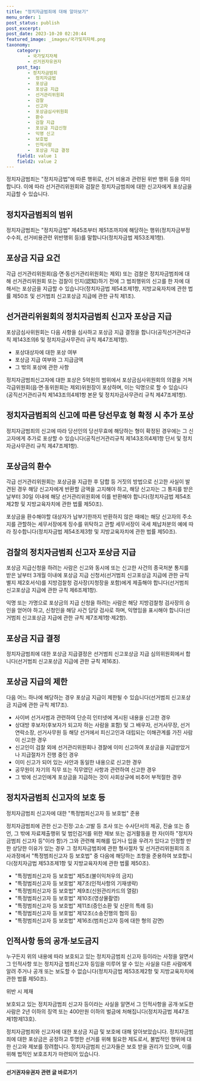 ```yaml
---
title: "정치자금범죄에 대해 알아보기"
menu_order: 1
post_status: publish
post_excerpt: 
post_date: 2023-10-20 02:20:44
featured_image: _images/국가및지자체.png
taxonomy:
    category:
        - 국가및지자체
        - 선거권자유권자
    post_tag:
        - 정치자금범죄
        -  정치자금법
        -  포상금
        -  포상금 지급
        -  선거관리위원회
        -  검찰
        -  신고자
        -  포상금심사위원회
        -  환수
        -  검찰 지급
        -  포상금 지급신청
        -  익명 신고
        -  보호법
        -  인적사항
        -  포상금 지급 결정
    field1: value 1
    field2: value 2
---
```



정치자금범죄는 "정치자금법"에 따른 행위로, 선거 비용과 관련된 위반 행위 등을 의미합니다. 이에 따라 선거관리위원회와 검찰은 정치자금범죄에 대한 신고자에게 포상금을 지급할 수 있습니다.

## 정치자금범죄의 범위

정치자금범죄는 "정치자금법" 제45조부터 제51조까지에 해당하는 행위(정치자금부정수수죄, 선거비용관련 위반행위 등)를 말합니다(정치자금법 제53조제1항).

## 포상금 지급 요건

각급 선거관리위원회(읍·면·동선거관리위원회는 제외) 또는 검찰은 정치자금범죄에 대해 선거관리위원회 또는 검찰이 인지(認知)하기 전에 그 범죄행위의 신고를 한 자에 대해서는 포상금을 지급할 수 있습니다(정치자금법 제54조제1항, 지방교육자치에 관한 법률 제50조 및 선거범죄 신고포상금 지급에 관한 규칙 제1조).

## 선거관리위원회의 정치자금범죄 신고자 포상금 지급

포상금심사위원회는 다음 사항을 심사하고 포상금 지급 결정을 합니다(공직선거관리규칙 제143조의6 및 정치자금사무관리 규칙 제47조제1항).

- 포상대상자에 대한 포상 여부
- 포상금 지급 여부와 그 지급금액
- 그 밖의 포상에 관한 사항

정치자금범죄신고자에 대한 포상은 5억원의 범위에서 포상금심사위원회의 의결을 거쳐 각급위원회(읍·면·동위원회는 제외)위원장이 포상하며, 이는 익명으로 할 수 있습니다(공직선거관리규칙 제143조의4제1항 본문 및 정치자금사무관리 규칙 제47조제1항).

## 정치자금범죄의 신고에 따른 당선무효 형 확정 시 추가 포상

정치자금범죄의 신고에 따라 당선인의 당선무효에 해당하는 형이 확정된 경우에는 그 신고자에게 추가로 포상할 수 있습니다(공직선거관리규칙 제143조의4제1항 단서 및 정치자금사무관리 규칙 제47조제1항).

## 포상금의 환수

각급 선거관리위원회는 포상금을 지급한 후 담합 등 거짓의 방법으로 신고한 사실이 발견된 경우 해당 신고자에게 반환할 금액을 고지해야 하고, 해당 신고자는 그 통지를 받은 날부터 30일 이내에 해당 선거관리위원회에 이를 반환해야 합니다(정치자금법 제54조제2항 및 지방교육자치에 관한 법률 제50조).

포상금을 환수해야할 대상자가 납부기한까지 반환하지 않은 때에는 해당 신고자의 주소지를 관할하는 세무서장에게 징수를 위탁하고 관할 세무서장이 국세 체납처분의 예에 따라 징수합니다(정치자금법 제54조제3항 및 지방교육자치에 관한 법률 제50조).

## 검찰의 정치자금범죄 신고자 포상금 지급

포상금 지급신청을 하려는 사람은 신고와 동시에 또는 신고한 사건의 종국처분 통지를 받은 날부터 3개월 이내에 포상금 지급 신청서(선거범죄 신고포상금 지급에 관한 규칙 별지 제2호서식)를 지방검찰청 검사장(지청장을 포함)에게 제출해야 합니다(선거범죄 신고포상금 지급에 관한 규칙 제6조제1항).

익명 또는 가명으로 포상금의 지급 신청을 하려는 사람은 해당 지방검찰청 검사장의 승인을 얻어야 하고, 신청인을 해당 사건 담당 검사로 하며, 익명임을 표시해야 합니다(선거범죄 신고포상금 지급에 관한 규칙 제7조제1항·제2항).

## 포상금 지급 결정

정치자금범죄에 대한 포상금 지급결정은 선거범죄 신고포상금 지급 심의위원회에서 합니다(선거범죄 신고포상금 지급에 관한 규칙 제16조).

## 포상금 지급의 제한

다음 어느 하나에 해당하는 경우 포상금 지급이 제한될 수 있습니다(선거범죄 신고포상금 지급에 관한 규칙 제17조).

- 사이버 선거사범과 관련하여 단순히 인터넷에 게시된 내용을 신고한 경우
- 상대방 후보자(후보자가 되고자 하는 사람을 포함) 및 그 배우자, 선거사무장, 선거연락소장, 선거사무원 등 해당 선거에서 피신고인과 대립되는 이해관계를 가진 사람이 신고한 경우
- 신고인이 검찰 외에 선거관리위원회나 경찰에 이미 신고하여 포상금을 지급받았거나 지급절차가 진행 중인 경우
- 이미 신고가 되어 있는 사안과 동일한 내용으로 신고한 경우
- 공무원이 자기의 직무 또는 직무였던 사항과 관련하여 신고한 경우
- 그 밖에 신고인에게 포상금을 지급하는 것이 사회상규에 비추어 부적절한 경우

## 정치자금범죄 신고자의 보호 등

정치자금범죄 신고자에 대한 "특정범죄신고자 등 보호법" 준용

정치자금범죄에 관한 신고·진정·고소·고발 등 조사 또는 수사단서의 제공, 진술 또는 증언, 그 밖에 자료제출행위 및 범인검거를 위한 제보 또는 검거활동을 한 자(이하 "정치자금범죄 신고자 등"이라 함)가 그와 관련해 피해를 입거나 입을 우려가 있다고 인정할 만한 상당한 이유가 있는 경우 그 정치자금범죄에 관한 형사절차 및 선거관리위원회의 조사과정에서 "특정범죄신고자 등 보호법" 중 다음에 해당하는 조항을 준용하여 보호합니다(정치자금법 제53조제1항 및 지방교육자치에 관한 법률 제50조).

- "특정범죄신고자 등 보호법" 제5조(불이익처우의 금지)
- "특정범죄신고자 등 보호법" 제7조(인적사항의 기재생략)
- "특정범죄신고자 등 보호법" 제9조(신원관리카드의 열람)
- "특정범죄신고자 등 보호법" 제10조(영상물촬영)
- "특정범죄신고자 등 보호법" 제11조(증인소환 및 신문의 특례 등)
- "특정범죄신고자 등 보호법" 제12조(소송진행의 협의 등)
- "특정범죄신고자 등 보호법" 제16조(범죄신고자 등에 대한 형의 감면)

## 인적사항 등의 공개·보도금지

누구든지 위의 내용에 따라 보호되고 있는 정치자금범죄 신고자 등이라는 사정을 알면서 그 인적사항 또는 정치자금 범죄신고자 등임을 미루어 알 수 있는 사실을 다른 사람에게 알려 주거나 공개 또는 보도할 수 없습니다(정치자금법 제53조제2항 및 지방교육자치에 관한 법률 제50조).

위반 시 제재

보호되고 있는 정치자금범죄 신고자 등이라는 사실을 알면서 그 인적사항을 공개·보도한 사람은 2년 이하의 징역 또는 400만원 이하의 벌금에 처해집니다(정치자금법 제47조제1항제13호).

정치자금범죄와 신고자에 대한 포상금 지급 및 보호에 대해 알아보았습니다. 정치자금범죄에 대한 포상금은 공정하고 투명한 선거를 위해 필요한 제도로서, 불법적인 행위에 대한 신고와 제보를 장려합니다. 정치자금범죄 신고자들은 보호 받을 권리가 있으며, 이를 위해 법적인 보호조치가 마련되어 있습니다.










<!-- wp:separator -->
<hr class="wp-block-separator has-alpha-channel-opacity"/>
<!-- /wp:separator -->

<!-- wp:group {"backgroundColor":"base","layout":{"type":"constrained"}} -->
<div class="wp-block-group has-base-background-color has-background"><!-- wp:paragraph {"align":"center","fontSize":"large"} -->
<p class="has-text-align-center has-large-font-size"><strong>선거권자유권자 관련 글 바로가기</strong></p>
<!-- /wp:paragraph -->


<!-- wp:latest-posts
{"categories":[{"id":7202,"count":19,"description":"","link":"https://uknowlaw.com/category/%ec%84%a0%ea%b1%b0%ea%b6%8c%ec%9e%90%ec%9c%a0%ea%b6%8c%ec%9e%90/","name":"선거권자유권자","slug":"선거권자유권자","taxonomy":"category","parent":0,"meta":[],"_links":{"self":[{"href":"https://uknowlaw.com/wp-json/wp/v2/categories/7202"}],"collection":[{"href":"https://uknowlaw.com/wp-json/wp/v2/categories"}],"about":[{"href":"https://uknowlaw.com/wp-json/wp/v2/taxonomies/category"}],"wp:post_type":[{"href":"https://uknowlaw.com/wp-json/wp/v2/posts?categories=7202"}],"curies":[{"name":"wp","href":"https://api.w.org/{rel}","templated":true}]}}],"postsToShow":100,"excerptLength":28,"postLayout":"grid","columns":2,"featuredImageAlign":"left","featuredImageSizeSlug":"large","fontSize":"medium"} /--></div>
<!-- /wp:group -->